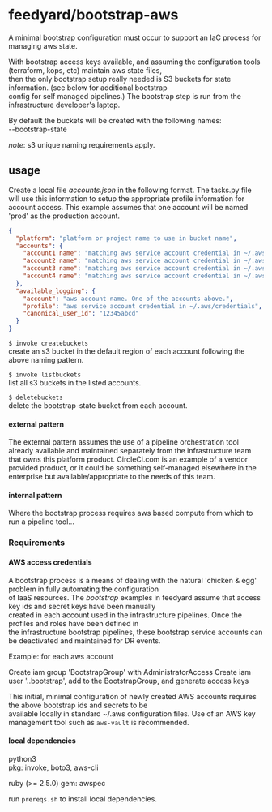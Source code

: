 # feedyard/bootstrap-aws
A minimal bootstrap configuration must occur to support an IaC process for managing aws state.  

With bootstrap access keys available, and assuming the configuration tools (terraform, kops, etc) maintain aws state files,  
then the only bootstrap setup really needed is S3 buckets for state information. (see below for additional bootstrap  
config for self managed pipelines.) The bootstrap step is run from the infrastructure developer's laptop.  

By default the buckets will be created with the following names:  
<project or org name parameter>-<account name>-bootstrap-state  

_note_:  s3 unique naming requirements apply.  


## usage

Create a local file _accounts.json_ in the following format. The tasks.py file will use this information to setup the
appropriate profile information for account access. This example assumes that one account will be named 'prod' as the
production account.

```json
{
  "platform": "platform or project name to use in bucket name",
  "accounts": {
    "account1 name": "matching aws service account credential in ~/.aws/credentials",
    "account2 name": "matching aws service account credential in ~/.aws/credentials",
    "account3 name": "matching aws service account credential in ~/.aws/credentials",
    "account4 name": "matching aws service account credential in ~/.aws/credentials"
  },
  "available_logging": {
    "account": "aws account name. One of the accounts above.",
    "profile": "aws service account credential in ~/.aws/credentials",
    "canonical_user_id": "12345abcd"
  }
}
```

`$ invoke createbuckets`  
create an s3 bucket in the default region of each account following the above naming pattern.  

`$ invoke listbuckets`  
list all s3 buckets in the listed accounts.  

`$ deletebuckets`  
delete the bootstrap-state bucket from each account.  


#### external pattern
The external pattern assumes the use of a pipeline orchestration tool already available and maintained separately from
the infrastructure team that owns this platform product. CircleCi.com is an example of a vendor provided product, or it
could be something self-managed elsewhere in the enterprise but available/appropriate to the needs of this team.

#### internal pattern
Where the bootstrap process requires aws based compute from which to run a pipeline tool...

### Requirements

#### AWS access credentials  

A bootstrap process is a means of dealing with the natural 'chicken & egg' problem in fully automating the configuration  
of IaaS resources. The _bootstrap_ examples in feedyard assume that access key ids and secret keys have been manually  
created in each account used in the infrastructure pipelines. Once the profiles and roles have been defined in  
the infrastructure bootstrap pipelines, these bootstrap service accounts can be deactivated and maintained for DR events.  

Example:  for each aws account

Create iam group 'BootstrapGroup' with AdministratorAccess
Create iam user '<organization>.<account>.bootstrap', add to the BootstrapGroup, and generate access keys 

This initial, minimal configuration of newly created AWS accounts requires the above bootstrap ids and secrets to be  
available locally in standard ~/.aws configuration files. Use of an AWS key management tool such as `aws-vault` is recommended.

#### local dependencies

python3  
  pkg: invoke, boto3, aws-cli  
  
ruby (>= 2.5.0)
  gem: awspec

run `prereqs.sh` to install local dependencies.  